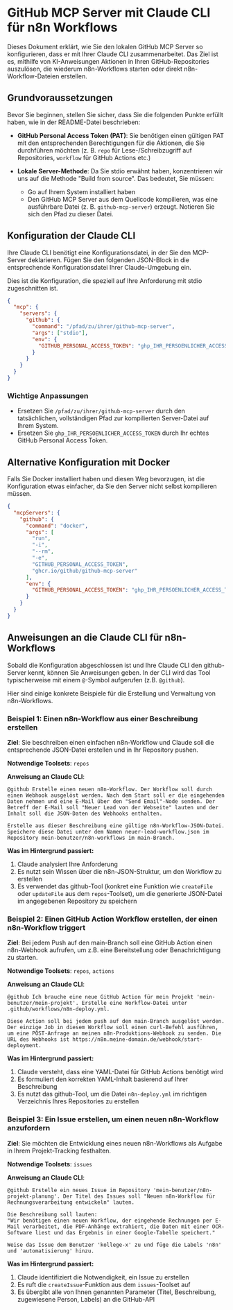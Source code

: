 # GitHub MCP Server mit Claude CLI für n8n Workflows

Dieses Dokument erklärt, wie Sie den lokalen GitHub MCP Server so konfigurieren, dass er mit Ihrer Claude CLI zusammenarbeitet. Das Ziel ist es, mithilfe von KI-Anweisungen Aktionen in Ihren GitHub-Repositories auszulösen, die wiederum n8n-Workflows starten oder direkt n8n-Workflow-Dateien erstellen.

## Grundvoraussetzungen

Bevor Sie beginnen, stellen Sie sicher, dass Sie die folgenden Punkte erfüllt haben, wie in der README-Datei beschrieben:

- **GitHub Personal Access Token (PAT)**: Sie benötigen einen gültigen PAT mit den entsprechenden Berechtigungen für die Aktionen, die Sie durchführen möchten (z. B. `repo` für Lese-/Schreibzugriff auf Repositories, `workflow` für GitHub Actions etc.)

- **Lokale Server-Methode**: Da Sie stdio erwähnt haben, konzentrieren wir uns auf die Methode "Build from source". Das bedeutet, Sie müssen:

  - Go auf Ihrem System installiert haben
  - Den GitHub MCP Server aus dem Quellcode kompilieren, was eine ausführbare Datei (z. B. `github-mcp-server`) erzeugt. Notieren Sie sich den Pfad zu dieser Datei.

## Konfiguration der Claude CLI

Ihre Claude CLI benötigt eine Konfigurationsdatei, in der Sie den MCP-Server deklarieren. Fügen Sie den folgenden JSON-Block in die entsprechende Konfigurationsdatei Ihrer Claude-Umgebung ein.

Dies ist die Konfiguration, die speziell auf Ihre Anforderung mit stdio zugeschnitten ist.

```json
{
  "mcp": {
    "servers": {
      "github": {
        "command": "/pfad/zu/ihrer/github-mcp-server",
        "args": ["stdio"],
        "env": {
          "GITHUB_PERSONAL_ACCESS_TOKEN": "ghp_IHR_PERSOENLICHER_ACCESS_TOKEN"
        }
      }
    }
  }
}
```

### Wichtige Anpassungen

- Ersetzen Sie `/pfad/zu/ihrer/github-mcp-server` durch den tatsächlichen, vollständigen Pfad zur kompilierten Server-Datei auf Ihrem System.
- Ersetzen Sie `ghp_IHR_PERSOENLICHER_ACCESS_TOKEN` durch Ihr echtes GitHub Personal Access Token.

## Alternative Konfiguration mit Docker

Falls Sie Docker installiert haben und diesen Weg bevorzugen, ist die Konfiguration etwas einfacher, da Sie den Server nicht selbst kompilieren müssen.

```json
{
  "mcpServers": {
    "github": {
      "command": "docker",
      "args": [
        "run",
        "-i",
        "--rm",
        "-e",
        "GITHUB_PERSONAL_ACCESS_TOKEN",
        "ghcr.io/github/github-mcp-server"
      ],
      "env": {
        "GITHUB_PERSONAL_ACCESS_TOKEN": "ghp_IHR_PERSOENLICHER_ACCESS_TOKEN"
      }
    }
  }
}
```

## Anweisungen an die Claude CLI für n8n-Workflows

Sobald die Konfiguration abgeschlossen ist und Ihre Claude CLI den github-Server kennt, können Sie Anweisungen geben. In der CLI wird das Tool typischerweise mit einem `@`-Symbol aufgerufen (z.B. `@github`).

Hier sind einige konkrete Beispiele für die Erstellung und Verwaltung von n8n-Workflows.

### Beispiel 1: Einen n8n-Workflow aus einer Beschreibung erstellen

**Ziel**: Sie beschreiben einen einfachen n8n-Workflow und Claude soll die entsprechende JSON-Datei erstellen und in Ihr Repository pushen.

**Notwendige Toolsets**: `repos`

**Anweisung an Claude CLI**:

```
@github Erstelle einen neuen n8n-Workflow. Der Workflow soll durch einen Webhook ausgelöst werden. Nach dem Start soll er die eingehenden Daten nehmen und eine E-Mail über den "Send Email"-Node senden. Der Betreff der E-Mail soll "Neuer Lead von der Webseite" lauten und der Inhalt soll die JSON-Daten des Webhooks enthalten.

Erstelle aus dieser Beschreibung eine gültige n8n-Workflow-JSON-Datei. Speichere diese Datei unter dem Namen neuer-lead-workflow.json im Repository mein-benutzer/n8n-workflows im main-Branch.
```

**Was im Hintergrund passiert:**

1. Claude analysiert Ihre Anforderung
2. Es nutzt sein Wissen über die n8n-JSON-Struktur, um den Workflow zu erstellen
3. Es verwendet das github-Tool (konkret eine Funktion wie `createFile` oder `updateFile` aus dem `repos`-Toolset), um die generierte JSON-Datei im angegebenen Repository zu speichern

### Beispiel 2: Einen GitHub Action Workflow erstellen, der einen n8n-Workflow triggert

**Ziel**: Bei jedem Push auf den main-Branch soll eine GitHub Action einen n8n-Webhook aufrufen, um z.B. eine Bereitstellung oder Benachrichtigung zu starten.

**Notwendige Toolsets**: `repos`, `actions`

**Anweisung an Claude CLI**:

```
@github Ich brauche eine neue GitHub Action für mein Projekt 'mein-benutzer/mein-projekt'. Erstelle eine Workflow-Datei unter .github/workflows/n8n-deploy.yml.

Diese Action soll bei jedem push auf den main-Branch ausgelöst werden. Der einzige Job in diesem Workflow soll einen curl-Befehl ausführen, um eine POST-Anfrage an meinen n8n-Produktions-Webhook zu senden. Die URL des Webhooks ist https://n8n.meine-domain.de/webhook/start-deployment.
```

**Was im Hintergrund passiert:**

1. Claude versteht, dass eine YAML-Datei für GitHub Actions benötigt wird
2. Es formuliert den korrekten YAML-Inhalt basierend auf Ihrer Beschreibung
3. Es nutzt das github-Tool, um die Datei `n8n-deploy.yml` im richtigen Verzeichnis Ihres Repositories zu erstellen

### Beispiel 3: Ein Issue erstellen, um einen neuen n8n-Workflow anzufordern

**Ziel**: Sie möchten die Entwicklung eines neuen n8n-Workflows als Aufgabe in Ihrem Projekt-Tracking festhalten.

**Notwendige Toolsets**: `issues`

**Anweisung an Claude CLI**:

```
@github Erstelle ein neues Issue im Repository 'mein-benutzer/n8n-projekt-planung'. Der Titel des Issues soll "Neuen n8n-Workflow für Rechnungsverarbeitung entwickeln" lauten.

Die Beschreibung soll lauten:
"Wir benötigen einen neuen Workflow, der eingehende Rechnungen per E-Mail verarbeitet, die PDF-Anhänge extrahiert, die Daten mit einer OCR-Software liest und das Ergebnis in einer Google-Tabelle speichert."

Weise das Issue dem Benutzer 'kollege-x' zu und füge die Labels 'n8n' und 'automatisierung' hinzu.
```

**Was im Hintergrund passiert:**

1. Claude identifiziert die Notwendigkeit, ein Issue zu erstellen
2. Es ruft die `createIssue`-Funktion aus dem `issues`-Toolset auf
3. Es übergibt alle von Ihnen genannten Parameter (Titel, Beschreibung, zugewiesene Person, Labels) an die GitHub-API
